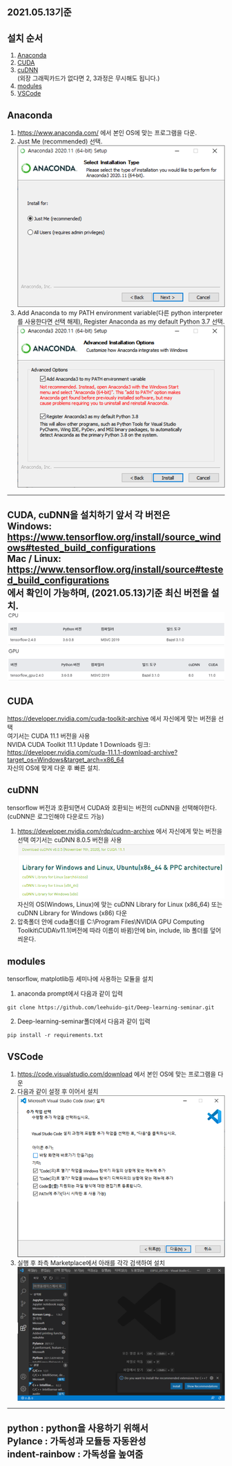 ## 2021.05.13기준
## 설치 순서
1. [Anaconda](#Anaconda)
2. [CUDA](#CUDA)
3. [cuDNN](#cuDNN)  
  (외장 그래픽카드가 없다면 2, 3과정은 무시해도 됩니다.)
4. [modules](#modules)
5. [VSCode](#VSCode)
  
  
## Anaconda
1. https://www.anaconda.com/ 에서 본인 OS에 맞는 프로그램을 다운.
2. Just Me (recommended) 선택.  
![anaconda_install_1](../img/anaconda_install_1.png)
3. Add Anaconda to my PATH environment variable(다른 python interpreter를 사용한다면 선택 해제), Register Anaconda as my default Python 3.7 선택.  
![anaconda_install_2](../img/anaconda_install_2.png)
  
--------------
CUDA, cuDNN을 설치하기 앞서 각 버전은  
Windows:  https://www.tensorflow.org/install/source_windows#tested_build_configurations  
Mac / Linux: https://www.tensorflow.org/install/source#tested_build_configurations  
에서 확인이 가능하며, (2021.05.13)기준 최신 버전을 설치.  
![CUDA_install_1](../img/CUDA_install_1.png)  
![cuDNN_install_1](../img/cuDNN_install_1.png)  
--------------

## CUDA
https://developer.nvidia.com/cuda-toolkit-archive 에서 자신에게 맞는 버전을 선택    
여기서는 CUDA 11.1 버전을 사용  
NVIDA CUDA Toolkit 11.1 Update 1 Downloads 링크: https://developer.nvidia.com/cuda-11.1.1-download-archive?target_os=Windows&target_arch=x86_64  
자신의 OS에 맞게 다운 후 빠른 설치.

## cuDNN
tensorflow 버전과 호환되면서 CUDA와 호환되는 버전의 cuDNN을 선택해야한다.(cuDNN은 로그인해야 다운로드 가능)  
1. https://developer.nvidia.com/rdp/cudnn-archive 에서 자신에게 맞는 버전을 선택
여기서는 cuDNN 8.0.5 버전을 사용  
![cuDNN_install_2](../img/cuDNN_install_2.png)  
자신의 OS(Windows, Linux)에 맞는 cuDNN Library for Linux (x86_64) 또는 cuDNN Library for Windows (x86) 다운  
2. 압축폴더 안에 cuda폴더를  C:\Program Files\NVIDIA GPU Computing Toolkit\CUDA\v11.1(버전에 따라 이름이 바뀜)안에 bin, include, lib 폴더를 덮어씌운다.  

## modules
tensorflow, matplotlib등 세미나에 사용하는 모듈을 설치  
1. anaconda prompt에서 다음과 같이 입력
```
git clone https://github.com/leehuido-git/Deep-learning-seminar.git
```
2. Deep-learning-seminar폴더에서 다음과 같이 입력
```
pip install -r requirements.txt
```

## VSCode
1. https://code.visualstudio.com/download 에서 본인 OS에 맞는 프로그램을 다운  
2. 다음과 같이 설정 후 이어서 설치  
![VSCode_install_1](../img/VSCode_install_1.png)  
3. 실행 후 좌측 Marketplace에서 아래를 각각 검색하여 설치
![VSCode_install_2](../img/VSCode_install_2.png)  
-----------------
python : python을 사용하기 위해서  
Pylance : 가독성과 모듈등 자동완성  
indent-rainbow : 가독성을 높여줌
-----------------